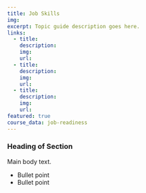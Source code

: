 ```yaml
---
title: Job Skills
img: 
excerpt: Topic guide description goes here.
links:
  - title: 
    description: 
    img: 
    url: 
  - title: 
    description: 
    img: 
    url: 
  - title: 
    description: 
    img: 
    url:     
featured: true
course_data: job-readiness
---
```


### Heading of Section
Main body text.

- Bullet point
- Bullet point
